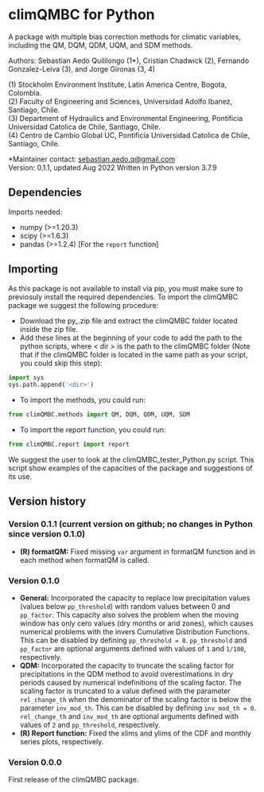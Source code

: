 # climQMBC for Python
A package with multiple bias correction methods for climatic variables, including the QM, DQM, QDM, UQM, and SDM methods.

Authors: Sebastian Aedo Quililongo (1*), Cristian Chadwick (2), Fernando Gonzalez-Leiva (3), and Jorge Gironas (3, 4)

(1) Stockholm Environment Institute, Latin America Centre, Bogota, Colombia.\
(2) Faculty of Engineering and Sciences, Universidad Adolfo Ibanez, Santiago, Chile. \
(3) Department of Hydraulics and Environmental Engineering, Pontificia Universidad Catolica de Chile, Santiago, Chile.\
(4) Centro de Cambio Global UC, Pontificia Universidad Catolica de Chile, Santiago, Chile. 

*Maintainer contact: sebastian.aedo.q@gmail.com\
Version: 0.1.1, updated Aug 2022
Written in Python version 3.7.9

## Dependencies
Imports needed:
- numpy (>=1.20.3)
- scipy (>=1.6.3)
- pandas (>=1.2.4) [For the `report` function]

## Importing
As this package is not available to install via pip, you must make sure to previosuly install the required dependencies. To import the climQMBC package we suggest the following procedure:

- Download the py_.zip file and extract the climQMBC folder located inside the zip file.
- Add these lines at the beginning of your code to add the path to the python scripts, where < dir > is the path to the climQMBC folder (Note that if the climQMBC folder is located in the same path as your script, you could skip this step):
```Python
import sys
sys.path.append('<dir>')
```

- To import the methods, you could run:
```Python
from climQMBC.methods import QM, DQM, QDM, UQM, SDM
```
- To import the report function, you could run:
```Python
from climQMBC.report import report
```

We suggest the user to look at the climQMBC_tester_Python.py script. This script show examples of the capacities of the package and suggestions of its use.

## Version history
### Version 0.1.1 (current version on github; no changes in Python since version 0.1.0)
- **(R) formatQM:** Fixed missing `var` argument in formatQM function and in each method when formatQM is called.


### Version 0.1.0
- **General:** Incorporated the capacity to replace low precipitation values (values below `pp_threshold`) with random values between 0 and `pp_factor`. This capacity also solves the problem when the moving window has only cero values (dry months or arid zones), which causes numerical problems with the invers Cumulative Distribution Functions. This can be disabled by defining `pp_threshold = 0`. `pp_threshold` and `pp_factor` are optional arguments defined with values of `1` and `1/100`, respectively.
- **QDM:** Incorporated the capacity to truncate the scaling factor for precipitations in the QDM method to avoid overestimations in dry periods caused by numerical indefinitions of the scaling factor. The scaling factor is truncated to a value defined with the parameter `rel_change_th` when the denominator of the scaling factor is below the parameter `inv_mod_th`. This can be disabled by defining `inv_mod_th = 0`. `rel_change_th` and `inv_mod_th` are optional arguments defined with values of `2` and `pp_threshold`, respectively.
- **(R) Report function:** Fixed the xlims and ylims of the CDF and monthly series plots, respectively.


### Version 0.0.0
First release of the climQMBC package.